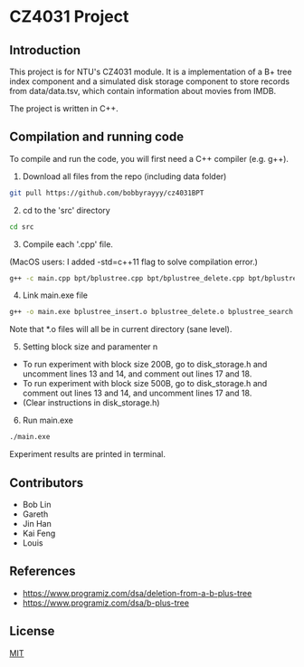 # CZ4031 Project

## Introduction
This project is for NTU's CZ4031 module. 
It is a implementation of a B+ tree index component and a simulated disk storage component to store records from data/data.tsv, which contain information about movies from IMDB.

The project is written in C++.


## Compilation and running code
To compile and run the code, you will first need a C++ compiler (e.g. g++).

1. Download all files from the repo (including data folder)
```bash
git pull https://github.com/bobbyrayyy/cz4031BPT
```

2. cd to the 'src' directory
```bash
cd src
```

3. Compile each '.cpp' file. 

(MacOS users: I added -std=c++11 flag to solve compilation error.)
```bash
g++ -c main.cpp bpt/bplustree.cpp bpt/bplustree_delete.cpp bpt/bplustree_insert.cpp bpt/bplustree_search.cpp storage/disk_storage.cpp
```

4. Link main.exe file
```bash
g++ -o main.exe bplustree_insert.o bplustree_delete.o bplustree_search.o bplustree.o disk_storage.o main.o
```
Note that *.o files will all be in current directory (sane level).

5. Setting block size and paramenter n
- To run experiment with block size 200B, go to disk_storage.h and uncomment lines 13 and 14, and comment out lines 17 and 18.
- To run experiment with block size 500B, go to disk_storage.h and comment out lines 13 and 14, and uncomment lines 17 and 18.
- (Clear instructions in disk_storage.h)

6. Run main.exe
```bash
./main.exe
```

Experiment results are printed in terminal.

## Contributors
- Bob Lin
- Gareth
- Jin Han
- Kai Feng
- Louis

## References
- https://www.programiz.com/dsa/deletion-from-a-b-plus-tree
- https://www.programiz.com/dsa/b-plus-tree


## License
[MIT](https://choosealicense.com/licenses/mit/)

